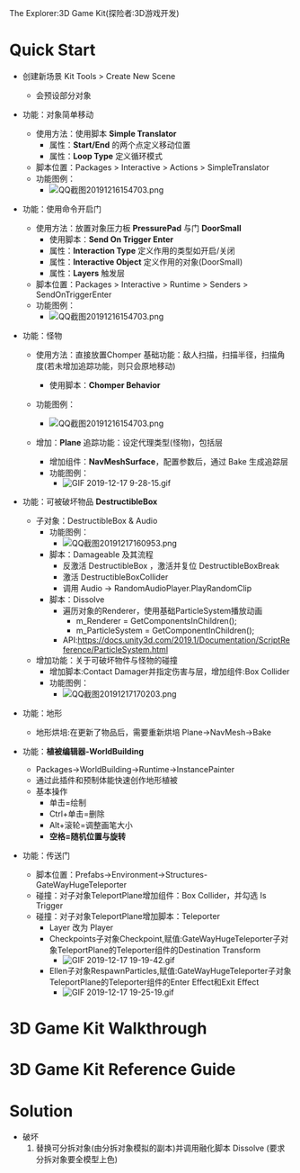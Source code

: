 The Explorer:3D Game Kit(探险者:3D游戏开发)

# Quick Start
* 创建新场景 Kit Tools > Create New Scene
    * 会预设部分对象
* 功能：对象简单移动
    * 使用方法：使用脚本 **Simple Translator**
        * 属性：**Start/End** 的两个点定义移动位置
        * 属性：**Loop Type** 定义循环模式
    * 脚本位置：Packages > Interactive > Actions > SimpleTranslator 
    * 功能图例：
        * ![QQ截图20191216154703.png](https://connect-cdn-prd-cn.unitychina.cn/20190130/9c7a292d-a059-4b7b-b660-a4ea9cf66e26_3d_game_kit_quick_start_part_1_12.png)  

* 功能：使用命令开启门
    * 使用方法：放置对象压力板 **PressurePad** 与门 **DoorSmall**
        * 使用脚本：**Send On Trigger Enter**
        * 属性：**Interaction Type** 定义作用的类型如开启/关闭
        * 属性：**Interactive Object** 定义作用的对象(DoorSmall)
        * 属性：**Layers** 触发层
    * 脚本位置：Packages > Interactive > Runtime > Senders > SendOnTriggerEnter  
    * 功能图例：
        * ![QQ截图20191216154703.png](https://connect-cdn-prd-cn.unitychina.cn/20190130/f5a07343-a535-40f2-afbf-c9421686c907_3d_game_kit_quick_start_part_1_19.png)  
    
* 功能：怪物
    * 使用方法：直接放置Chomper 基础功能：敌人扫描，扫描半径，扫描角度(若未增加追踪功能，则只会原地移动)
        * 使用脚本：**Chomper Behavior**
    * 功能图例：
        * ![QQ截图20191216154703.png](https://connect-cdn-prd-cn.unitychina.cn/20190130/42e573fc-be08-4b7a-9342-e4ae1264512c_3d_game_kit_quick_start_part_1_26.png)  
    
    * 增加：**Plane** 追踪功能：设定代理类型(怪物)，包括层
        * 增加组件：**NavMeshSurface**，配置参数后，通过 Bake 生成追踪层
        * 功能图例：
            * ![GIF 2019-12-17 9-28-15.gif](https://i.loli.net/2019/12/17/XQjF7EYKdn2hrVM.gif)

* 功能：可被破坏物品 **DestructibleBox**
    * 子对象：DestructibleBox & Audio
        * 功能图例：
            * ![QQ截图20191217160953.png](https://i.loli.net/2019/12/17/emtzpVj4Gb8qcrF.png)  
        * 脚本：Damageable 及其流程
            * 反激活 DestructibleBox ，激活并复位 DestructibleBoxBreak
            * 激活 DestructibleBoxCollider
            * 调用 Audio -> RandomAudioPlayer.PlayRandomClip
        * 脚本：Dissolve
            * 遍历对象的Renderer，使用基础ParticleSystem播放动画
                * m_Renderer = GetComponentsInChildren<Renderer>();
                * m_ParticleSystem = GetComponentInChildren<ParticleSystem>();
            * API:https://docs.unity3d.com/2019.1/Documentation/ScriptReference/ParticleSystem.html
    * 增加功能：关于可破坏物件与怪物的碰撞
        * 增加脚本:Contact Damager并指定伤害与层，增加组件:Box Collider
        * 功能图例：
            * ![QQ截图20191217170203.png](https://i.loli.net/2019/12/17/wOqYdHagjV1QUWn.png)
    
* 功能：地形
    * 地形烘培:在更新了物品后，需要重新烘培  Plane->NavMesh->Bake

* 功能：**植被编辑器-WorldBuilding**
    * Packages->WorldBuilding->Runtime->InstancePainter
    * 通过此插件和预制体能快速创作地形植被
    * 基本操作
        * 单击=绘制
        * Ctrl+单击=删除
        * Alt+滚轮=调整画笔大小
        * **空格=随机位置与旋转**

* 功能：传送门
    * 脚本位置：Prefabs->Environment->Structures-GateWayHugeTeleporter
    * 碰撞：对子对象TeleportPlane增加组件：Box Collider，并勾选 Is Trigger
    * 碰撞：对子对象TeleportPlane增加脚本：Teleporter
        * Layer 改为 Player
        * Checkpoints子对象Checkpoint,赋值:GateWayHugeTeleporter子对象TeleportPlane的Teleporter组件的Destination Transform
            * ![GIF 2019-12-17 19-19-42.gif](https://i.loli.net/2019/12/17/t7YA25L6ZxoqCaJ.gif)
        * Ellen子对象RespawnParticles,赋值:GateWayHugeTeleporter子对象TeleportPlane的Teleporter组件的Enter Effect和Exit Effect
            * ![GIF 2019-12-17 19-25-19.gif](https://i.loli.net/2019/12/17/bOfvkh74uQNtgc2.gif)

# 3D Game Kit Walkthrough


# 3D Game Kit Reference Guide


# Solution
* 破坏
    1. 替换可分拆对象(由分拆对象模拟的副本)并调用融化脚本 Dissolve (要求分拆对象要全模型上色)
